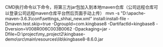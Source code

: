CMD执行命令以下命令，将第三方jar包加入到本地maven仓库（公司远程仓库可以登录公司远程maven仓库平台然后页面手动上传）
mvn -s "D:\apache-maven-3.6.3\conf\settings_shhai_new.xml" install:install-file -Dmaven.test.skip=true -DgroupId=com.kingbase8 -DartifactId=kingbase8 -Dversion=V008R006C003B0062 -Dpackaging=jar  -Dfile=D:\project\my_project2\kingbase-demo\src\main\resources\lib\kingbase8-8.6.0.jar 
